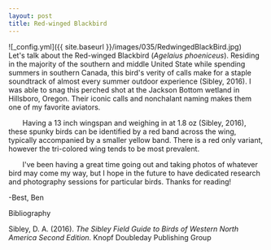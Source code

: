 ```yaml
---
layout: post
title: Red-winged Blackbird
---
```


![_config.yml]({{ site.baseurl }}/images/035/RedwingedBlackBird.jpg)
&nbsp;&nbsp;&nbsp;&nbsp;&nbsp;&nbsp; Let's talk about the Red-winged Blackbird (*Agelaius phoeniceus*). Residing in the majority of the southern and middle United State while spending summers in southern Canada, this bird's verity of calls make for a staple soundtrack of almost every summer outdoor experience (Sibley, 2016). I was able to snag this perched shot at the Jackson Bottom wetland in Hillsboro, Oregon.  Their iconic calls and nonchalant naming makes them one of my favorite aviators. 

&nbsp;&nbsp;&nbsp;&nbsp;&nbsp;&nbsp; Having a 13 inch wingspan and weighing in at 1.8 oz (Sibley, 2016), these spunky birds can be identified by a red band across the wing, typically accompanied by a smaller yellow band. There is a red only variant, however the tri-colored wing tends to be most prevalent. 

&nbsp;&nbsp;&nbsp;&nbsp;&nbsp;&nbsp; I've been having a great time going out and taking photos of whatever bird may come my way, but I hope in the future to have dedicated research and photography sessions for particular birds. Thanks for reading!

-Best,
Ben

Bibliography

Sibley, D. A. (2016). *The Sibley Field Guide to Birds of Western North America Second Edition.* Knopf Doubleday Publishing Group